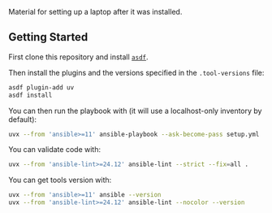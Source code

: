 Material for setting up a laptop after it was installed.

## Getting Started

First clone this repository and install [`asdf`](https://asdf-vm.com/guide/getting-started.html).

Then install the plugins and the versions specified in the `.tool-versions` file:
```bash
asdf plugin-add uv
asdf install
```

You can then run the playbook with (it will use a localhost-only inventory by default):

```bash
uvx --from 'ansible>=11' ansible-playbook --ask-become-pass setup.yml
```

You can validate code with:

```bash
uvx --from 'ansible-lint>=24.12' ansible-lint --strict --fix=all .
```

You can get tools version with:

```bash
uvx --from 'ansible>=11' ansible --version
uvx --from 'ansible-lint>=24.12' ansible-lint --nocolor --version
```

